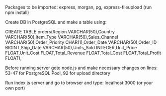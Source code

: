 Packages to be imported:
express,
morgan,
pg,
express-fileupload
(run npm install)

Create DB in PostgreSQL and make a table using:

CREATE TABLE orders(Region VARCHAR(50),Country VARCHAR(50),Item_Type VARCHAR(50),Sales_Channel VARCHAR(50),Order_Priority CHAR(1),Order_Date VARCHAR(50),Order_ID BIGINT,Ship_Date VARCHAR(50),Units_Sold INTEGER,Unit_Price FLOAT,Unit_Cost FLOAT,Total_Revenue FLOAT,Total_Cost FLOAT,Total_Profit FLOAT);

Before running server goto node.js and make necessary changes on lines:
  53-47 for PostgreSQL Pool,
  92 for upload directory

Run index.js server and go to browser and type: localhost:3000 (or your own port)
